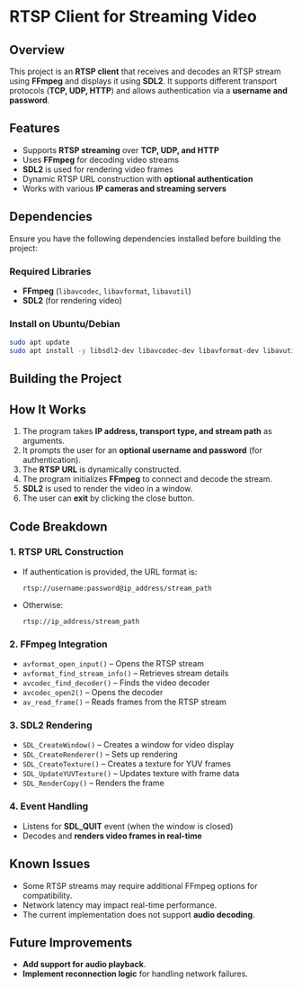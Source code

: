 # RTSP Client for Streaming Video  

## Overview  

This project is an **RTSP client** that receives and decodes an RTSP stream using **FFmpeg** and displays it using **SDL2**. It supports different transport protocols (**TCP, UDP, HTTP**) and allows authentication via a **username and password**.

## Features  

- Supports **RTSP streaming** over **TCP, UDP, and HTTP**  
- Uses **FFmpeg** for decoding video streams  
- **SDL2** is used for rendering video frames  
- Dynamic RTSP URL construction with **optional authentication**  
- Works with various **IP cameras and streaming servers**  

## Dependencies  

Ensure you have the following dependencies installed before building the project:  

### Required Libraries  
- **FFmpeg** (`libavcodec`, `libavformat`, `libavutil`)  
- **SDL2** (for rendering video)  

### Install on Ubuntu/Debian  
```sh
sudo apt update
sudo apt install -y libsdl2-dev libavcodec-dev libavformat-dev libavutil-dev libswscale-dev
```

## Building the Project  


## How It Works  

1. The program takes **IP address, transport type, and stream path** as arguments.  
2. It prompts the user for an **optional username and password** (for authentication).  
3. The **RTSP URL** is dynamically constructed.  
4. The program initializes **FFmpeg** to connect and decode the stream.  
5. **SDL2** is used to render the video in a window.  
6. The user can **exit** by clicking the close button.  

## Code Breakdown  

### 1. **RTSP URL Construction**  
- If authentication is provided, the URL format is:  
  ```
  rtsp://username:password@ip_address/stream_path
  ```
- Otherwise:  
  ```
  rtsp://ip_address/stream_path
  ```

### 2. **FFmpeg Integration**  
- `avformat_open_input()` – Opens the RTSP stream  
- `avformat_find_stream_info()` – Retrieves stream details  
- `avcodec_find_decoder()` – Finds the video decoder  
- `avcodec_open2()` – Opens the decoder  
- `av_read_frame()` – Reads frames from the RTSP stream  

### 3. **SDL2 Rendering**  
- `SDL_CreateWindow()` – Creates a window for video display  
- `SDL_CreateRenderer()` – Sets up rendering  
- `SDL_CreateTexture()` – Creates a texture for YUV frames  
- `SDL_UpdateYUVTexture()` – Updates texture with frame data  
- `SDL_RenderCopy()` – Renders the frame  

### 4. **Event Handling**  
- Listens for **SDL_QUIT** event (when the window is closed)  
- Decodes and **renders video frames in real-time**  

## Known Issues  

- Some RTSP streams may require additional FFmpeg options for compatibility.  
- Network latency may impact real-time performance.  
- The current implementation does not support **audio decoding**.  

## Future Improvements  

- **Add support for audio playback**.  
- **Implement reconnection logic** for handling network failures.  
